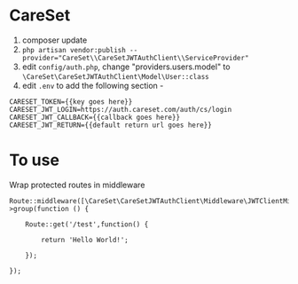 CareSet
========


1. composer update
2. `php artisan vendor:publish --provider="CareSet\\CareSetJWTAuthClient\\ServiceProvider"`
3. edit `config/auth.php`, change "providers.users.model" to `\CareSet\CareSetJWTAuthClient\Model\User::class`
4. edit `.env` to add the following section -
```
CARESET_TOKEN={{key goes here}}
CARESET_JWT_LOGIN=https://auth.careset.com/auth/cs/login
CARESET_JWT_CALLBACK={{callback goes here}}
CARESET_JWT_RETURN={{default return url goes here}}
```


To use
=======

Wrap protected routes in middleware

```
Route::middleware([\CareSet\CareSetJWTAuthClient\Middleware\JWTClientMiddleware::class])->group(function () {

	Route::get('/test',function() {

		return 'Hello World!';

	});

});
```

